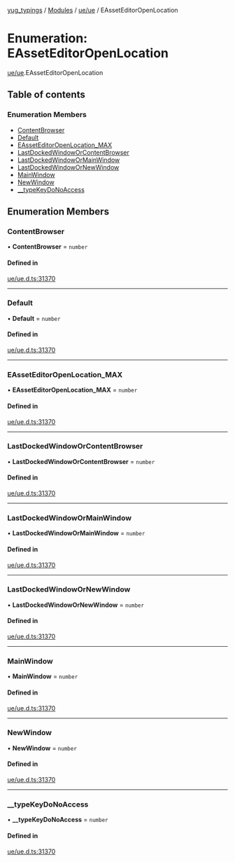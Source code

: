 [yug_typings](../README.md) / [Modules](../modules.md) / [ue/ue](../modules/ue_ue.md) / EAssetEditorOpenLocation

# Enumeration: EAssetEditorOpenLocation

[ue/ue](../modules/ue_ue.md).EAssetEditorOpenLocation

## Table of contents

### Enumeration Members

- [ContentBrowser](ue_ue.EAssetEditorOpenLocation.md#contentbrowser)
- [Default](ue_ue.EAssetEditorOpenLocation.md#default)
- [EAssetEditorOpenLocation\_MAX](ue_ue.EAssetEditorOpenLocation.md#easseteditoropenlocation_max)
- [LastDockedWindowOrContentBrowser](ue_ue.EAssetEditorOpenLocation.md#lastdockedwindoworcontentbrowser)
- [LastDockedWindowOrMainWindow](ue_ue.EAssetEditorOpenLocation.md#lastdockedwindowormainwindow)
- [LastDockedWindowOrNewWindow](ue_ue.EAssetEditorOpenLocation.md#lastdockedwindowornewwindow)
- [MainWindow](ue_ue.EAssetEditorOpenLocation.md#mainwindow)
- [NewWindow](ue_ue.EAssetEditorOpenLocation.md#newwindow)
- [\_\_typeKeyDoNoAccess](ue_ue.EAssetEditorOpenLocation.md#__typekeydonoaccess)

## Enumeration Members

### ContentBrowser

• **ContentBrowser** = `number`

#### Defined in

[ue/ue.d.ts:31370](https://github.com/YugMetaverse/yug_typings/blob/b7d9b19/ue/ue.d.ts#L31370)

___

### Default

• **Default** = `number`

#### Defined in

[ue/ue.d.ts:31370](https://github.com/YugMetaverse/yug_typings/blob/b7d9b19/ue/ue.d.ts#L31370)

___

### EAssetEditorOpenLocation\_MAX

• **EAssetEditorOpenLocation\_MAX** = `number`

#### Defined in

[ue/ue.d.ts:31370](https://github.com/YugMetaverse/yug_typings/blob/b7d9b19/ue/ue.d.ts#L31370)

___

### LastDockedWindowOrContentBrowser

• **LastDockedWindowOrContentBrowser** = `number`

#### Defined in

[ue/ue.d.ts:31370](https://github.com/YugMetaverse/yug_typings/blob/b7d9b19/ue/ue.d.ts#L31370)

___

### LastDockedWindowOrMainWindow

• **LastDockedWindowOrMainWindow** = `number`

#### Defined in

[ue/ue.d.ts:31370](https://github.com/YugMetaverse/yug_typings/blob/b7d9b19/ue/ue.d.ts#L31370)

___

### LastDockedWindowOrNewWindow

• **LastDockedWindowOrNewWindow** = `number`

#### Defined in

[ue/ue.d.ts:31370](https://github.com/YugMetaverse/yug_typings/blob/b7d9b19/ue/ue.d.ts#L31370)

___

### MainWindow

• **MainWindow** = `number`

#### Defined in

[ue/ue.d.ts:31370](https://github.com/YugMetaverse/yug_typings/blob/b7d9b19/ue/ue.d.ts#L31370)

___

### NewWindow

• **NewWindow** = `number`

#### Defined in

[ue/ue.d.ts:31370](https://github.com/YugMetaverse/yug_typings/blob/b7d9b19/ue/ue.d.ts#L31370)

___

### \_\_typeKeyDoNoAccess

• **\_\_typeKeyDoNoAccess** = `number`

#### Defined in

[ue/ue.d.ts:31370](https://github.com/YugMetaverse/yug_typings/blob/b7d9b19/ue/ue.d.ts#L31370)
